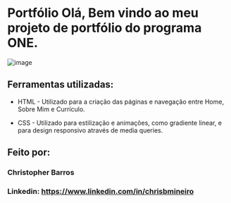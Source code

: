 # Portfólio Olá, Bem vindo ao meu projeto de portfólio do programa ONE.

![image](/ONE-porfolio/assets/img/2024-07-19.png)

## Ferramentas utilizadas:

* HTML - Utilizado para a criação das páginas e navegação entre Home, Sobre Mim e Currículo.

* CSS - Utilizado para estilização e animações, como gradiente linear, e para design responsivo através de media queries.

## Feito por:

### Christopher Barros

### Linkedin: https://www.linkedin.com/in/chrisbmineiro